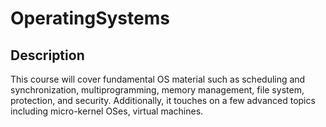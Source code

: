 # OperatingSystems

## Description
This course will cover fundamental OS material such as scheduling and synchronization, multiprogramming, memory management, file system, protection, and security. Additionally, it touches on a few advanced topics including micro-kernel OSes, virtual machines.
